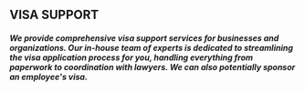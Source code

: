 ## VISA SUPPORT


##### We provide comprehensive visa support services for businesses and organizations. Our in-house team of experts is dedicated to streamlining the visa application process for you, handling everything from paperwork to coordination with lawyers. We can also potentially sponsor an employee's visa. 


